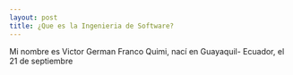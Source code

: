```yaml
---
layout: post
title: ¿Que es la Ingenieria de Software?
---
```




Mi nombre es Victor German Franco Quimi, nací en Guayaquil- Ecuador, el 21 de septiembre
